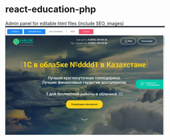 # react-education-php
Admin panel for editable html files (include SEO, images)
<img src="index.png">